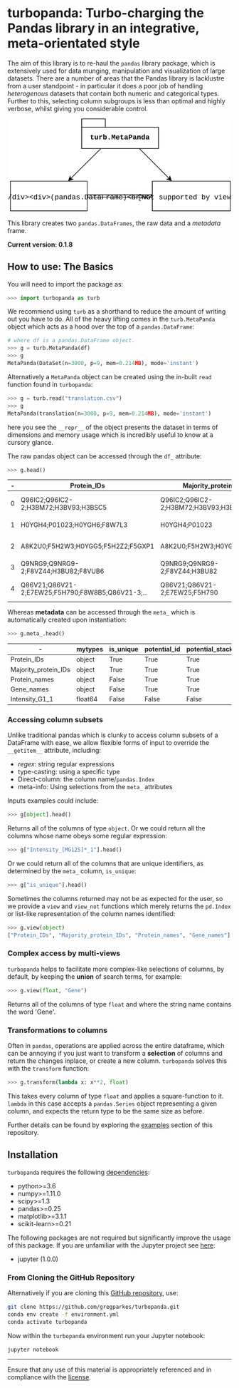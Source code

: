 # turbopanda: Turbo-charging the Pandas library in an integrative, meta-orientated style

The aim of this library is to re-haul the `pandas` library package, which is extensively used for data munging, manipulation and visualization of large datasets. There are a number of areas that the Pandas library is lacklustre from a user standpoint - in particular it does a poor job of handling *heterogenous* datasets that contain both numeric and categorical types. Further to this, selecting column subgroups is less than optimal and highly verbose, whilst giving you considerable control. 

![Image not found](extras/readme.svg "Describing the interactions between turbopanda and pandas.")

This library creates two `pandas.DataFrames`, the raw data and a *metadata* frame.

**Current version: 0.1.8**

## How to use: The Basics

You will need to import the package as:

```python
>>> import turbopanda as turb
```

We recommend using `turb` as a shorthand to reduce the amount of writing out you have to do. All of the heavy lifting comes in the `turb.MetaPanda` object which acts as a hood over the top of a `pandas.DataFrame`:

```python
# where df is a pandas.DataFrame object.
>>> g = turb.MetaPanda(df)
>>> g
MetaPanda(DataSet(n=3000, p=9, mem=0.214MB), mode='instant')
```

Alternatively a `MetaPanda` object can be created using the in-built `read` function found in `turbopanda`:

```python
>>> g = turb.read("translation.csv")
>>> g
MetaPanda(translation(n=3000, p=9, mem=0.214MB), mode='instant')
```

here you see the `__repr__` of the object presents the dataset in terms of dimensions and memory usage which is incredibly useful to know at a cursory glance.

The raw pandas object can be accessed through the `df_` attribute:

```python
>>> g.head()
```

| - | **Protein_IDs** | **Majority_protein_IDs** | **Protein_names** | **...** |
| --- | --------------------- | -------------------------- | ------------------- | ---------------- |
| 0 | Q96IC2;Q96IC2-2;H3BM72;H3BV93;H3BSC5 | Q96IC2;Q96IC2-2;H3BM72;H3BV93;H3BSC5 | Putative RNA exonuclease NEF-sp | ... |
| 1 | H0YGH4;P01023;H0YGH6;F8W7L3 | H0YGH4;P01023 | Alpha-2-macroglobulin | ... |
| 2 | A8K2U0;F5H2W3;H0YGG5;F5H2Z2;F5GXP1 | A8K2U0;F5H2W3;H0YGG5;F5H2Z2 | Alpha-2-macroglobulin-like protein 1 | ... |
| 3 | Q9NRG9;Q9NRG9-2;F8VZ44;H3BU82;F8VUB6 | Q9NRG9;Q9NRG9-2;F8VZ44;H3BU82 | Aladin | ... |
| 4 | Q86V21;Q86V21-2;E7EW25;F5H790;F8W8B5;Q86V21-3;... | Q86V21;Q86V21-2;E7EW25;F5H790 | Acetoacetyl-CoA synthetase | ... |

Whereas **metadata** can be accessed through the `meta_` which is automatically created upon instantiation:

```python
>>> g.meta_.head()
```

| - | **mytypes** | **is_unique** | **potential_id** | **potential_stacker** |
| --- | -------- | -------- |---------- | --------- |
| Protein_IDs | object | True | True | True |
| Majority_protein_IDs | object | True | True | True |
| Protein_names | object | False | True | True |
| Gene_names | object | False | True | True |
| Intensity_G1_1 | float64 | False | False | False |

### Accessing column subsets

Unlike traditional pandas which is clunky to access column subsets of a DataFrame with ease, we allow flexible forms of input to override the `__getitem__` attribute, including:

* *regex*: string regular expressions
* type-casting: using a specific type
* Direct-column: the column name/`pandas.Index`
* meta-info: Using selections from the `meta_` attributes

Inputs examples could include:

```python
>>> g[object].head()
```

Returns all of the columns of type `object`. Or we could return all the columns whose name obeys some regular expression:

```python
>>> g["Intensity_[MG12S]*_1"].head()
```

Or we could return all of the columns that are unique identifiers, as determined by the `meta_` column, `is_unique`:

```python
>>> g["is_unique"].head()
```

Sometimes the columns returned may not be as expected for the user, so we provide a `view` and `view_not` functions which merely returns the `pd.Index` or list-like representation of the column names identified:

```python
>>> g.view(object)
["Protein_IDs", "Majority_protein_IDs", "Protein_names", "Gene_names"]
```

### Complex access by multi-views

`turbopanda` helps to facilitate more complex-like selections of columns, by default, by keeping the **union** of search terms, for example:

```python
>>> g.view(float, "Gene")
```

Returns all of the columns of type `float` and where the string name contains the word 'Gene'. 

### Transformations to columns

Often in `pandas`, operations are applied across the entire dataframe, which can be annoying if you just want to transform a **selection** of columns and return the changes inplace, or create a new column. `turbopanda` solves this with the `transform` function:

```python
>>> g.transform(lambda x: x**2, float)
```

This takes every column of type `float` and applies a square-function to it. `lambda` in this case accepts a `pandas.Series` object representing a given column, and expects the return type to be the same size as before.

Further details can be found by exploring the [examples](https://github.com/gregparkes/turbopanda/blob/master/examples/) section of this repository.

## Installation

`turbopanda` requires the following [dependencies](environment.yml):

* python>=3.6
* numpy>=1.11.0
* scipy>=1.3
* pandas>=0.25
* matplotlib>=3.1.1
* scikit-learn>=0.21

The following packages are not required but significantly improve the usage of this package. If you are unfamiliar with the Jupyter project see [here](https://jupyter.org/):

* jupyter (1.0.0)

### From Cloning the GitHub Repository

Alternatively if you are cloning this [GitHub repository](https://github.com/gregparkes/turbopanda), use:

```bash
git clone https://github.com/gregparkes/turbopanda.git
conda env create -f environment.yml
conda activate turbopanda
```

Now within the `turbopanda` environment run your Jupyter notebook:

```bash
jupyter notebook
```

***

Ensure that any use of this material is appropriately referenced and in compliance with the [license](LICENSE.txt).